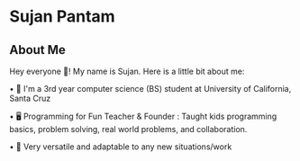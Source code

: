 # Sujan Pantam

## About Me 

Hey everyone 👋! My name is Sujan. Here is a little bit about me:

• 🐌 I'm a 3rd year computer science (BS) student at University of California, Santa Cruz

• 🖥️ Programming for Fun Teacher & Founder : Taught kids programming basics, problem solving, real world problems, and collaboration.

• 🦾 Very versatile and adaptable to any new situations/work 
